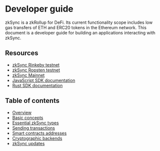 # Developer guide

zkSync is a zkRollup for DeFi. Its current functionality scope includes low gas transfers of ETH and ERC20 tokens in the
Ethereum network. This document is a developer guide for building an applications interacting with zkSync.

## Resources

- [zkSync Rinkeby testnet](https://rinkeby.zksync.io)
- [zkSync Ropsten testnet](https://ropsten.zksync.io)
- [zkSync Mainnet](https://wallet.zksync.io)
- [JavaScript SDK documentation](../sdk/js)
- [Rust SDK documentation](../sdk/rust)

## Table of contents

- [Overview](overview.md)
- [Basic concepts](basic.md)
- [Essential zkSync types](../sdk/js/types.md)
- [Sending transactions](sending_transactions.md)
- [Smart contracts addresses](contracts.md)
- [Cryptographic backends](cryptography.md)
- [zkSync updates](updates.md)
